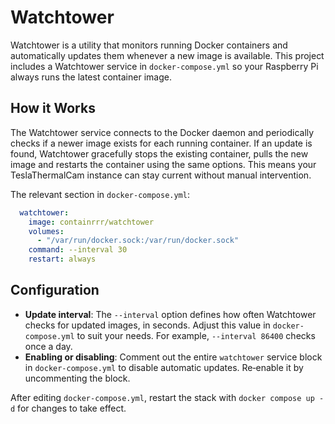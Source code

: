 # Watchtower

Watchtower is a utility that monitors running Docker containers and automatically updates them whenever a new image is available. This project includes a Watchtower service in `docker-compose.yml` so your Raspberry Pi always runs the latest container image.

## How it Works

The Watchtower service connects to the Docker daemon and periodically checks if a newer image exists for each running container. If an update is found, Watchtower gracefully stops the existing container, pulls the new image and restarts the container using the same options. This means your TeslaThermalCam instance can stay current without manual intervention.

The relevant section in `docker-compose.yml`:

```yaml
  watchtower:
    image: containrrr/watchtower
    volumes:
      - "/var/run/docker.sock:/var/run/docker.sock"
    command: --interval 30
    restart: always
```

## Configuration

- **Update interval**: The `--interval` option defines how often Watchtower checks for updated images, in seconds. Adjust this value in `docker-compose.yml` to suit your needs. For example, `--interval 86400` checks once a day.
- **Enabling or disabling**: Comment out the entire `watchtower` service block in `docker-compose.yml` to disable automatic updates. Re‑enable it by uncommenting the block.

After editing `docker-compose.yml`, restart the stack with `docker compose up -d` for changes to take effect.
